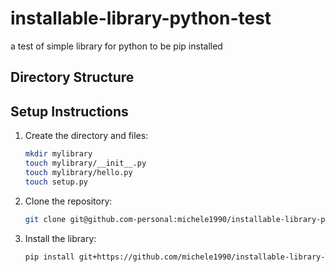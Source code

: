 # installable-library-python-test
a test of simple library for python to be pip installed 

## Directory Structure



## Setup Instructions

1. Create the directory and files:

   ```bash
   mkdir mylibrary
   touch mylibrary/__init__.py
   touch mylibrary/hello.py
   touch setup.py
   ```

2. Clone the repository:

   ```bash
   git clone git@github.com-personal:michele1990/installable-library-python-test.git
   ```

3. Install the library:

   ```bash
   pip install git+https://github.com/michele1990/installable-library-python-test.git
   ```
